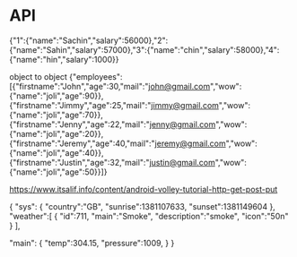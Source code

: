 # API

{"1":{"name":"Sachin","salary":56000},"2":{"name":"Sahin","salary":57000},"3":{"name":"chin","salary":58000},"4":{"name":"hin","salary":1000}}



object to object
{"employees":[{"firstname":"John","age":30,"mail":"john@gmail.com","wow":{"name":"joli","age":90}},{"firstname":"Jimmy","age":25,"mail":"jimmy@gmail.com","wow":{"name":"joli","age":70}},{"firstname":"Jenny","age":22,"mail":"jenny@gmail.com","wow":{"name":"joli","age":20}},{"firstname":"Jeremy","age":40,"mail":"jeremy@gmail.com","wow":{"name":"joli","age":40}},{"firstname":"Justin","age":32,"mail":"justin@gmail.com","wow":{"name":"joli","age":50}}]}

https://www.itsalif.info/content/android-volley-tutorial-http-get-post-put


{
   "sys":
   {
      "country":"GB",
      "sunrise":1381107633,
      "sunset":1381149604
   },
   "weather":[
      {
         "id":711,
         "main":"Smoke",
         "description":"smoke",
         "icon":"50n"
      }
   ],
	
  "main":
   {
      "temp":304.15,
      "pressure":1009,
   }
}